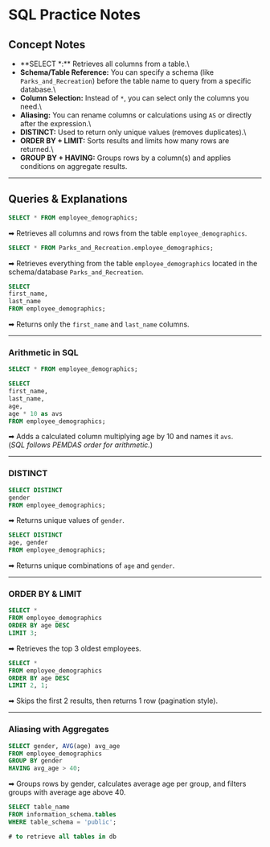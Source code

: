 # SQL Practice Notes

## Concept Notes

-   \*\*SELECT \*:\*\* Retrieves all columns from a table.\
-   **Schema/Table Reference:** You can specify a schema (like
    `Parks_and_Recreation`) before the table name to query from a
    specific database.\
-   **Column Selection:** Instead of `*`, you can select only the
    columns you need.\
-   **Aliasing:** You can rename columns or calculations using `AS` or
    directly after the expression.\
-   **DISTINCT:** Used to return only unique values (removes
    duplicates).\
-   **ORDER BY + LIMIT:** Sorts results and limits how many rows are
    returned.\
-   **GROUP BY + HAVING:** Groups rows by a column(s) and applies
    conditions on aggregate results.

------------------------------------------------------------------------

## Queries & Explanations

``` sql
SELECT * FROM employee_demographics;
```

➡ Retrieves all columns and rows from the table `employee_demographics`.

``` sql
SELECT * FROM Parks_and_Recreation.employee_demographics;
```

➡ Retrieves everything from the table `employee_demographics` located in
the schema/database `Parks_and_Recreation`.

``` sql
SELECT 
first_name,
last_name 
FROM employee_demographics;
```

➡ Returns only the `first_name` and `last_name` columns.

------------------------------------------------------------------------

### Arithmetic in SQL

``` sql
SELECT * FROM employee_demographics;

SELECT 
first_name, 
last_name,
age,
age * 10 as avs
FROM employee_demographics;
```

➡ Adds a calculated column multiplying age by 10 and names it `avs`.\
(*SQL follows PEMDAS order for arithmetic.*)

------------------------------------------------------------------------

### DISTINCT

``` sql
SELECT DISTINCT
gender
FROM employee_demographics;
```

➡ Returns unique values of `gender`.

``` sql
SELECT DISTINCT
age, gender
FROM employee_demographics;
```

➡ Returns unique combinations of `age` and `gender`.

------------------------------------------------------------------------

### ORDER BY & LIMIT

``` sql
SELECT * 
FROM employee_demographics 
ORDER BY age DESC 
LIMIT 3;
```

➡ Retrieves the top 3 oldest employees.

``` sql
SELECT * 
FROM employee_demographics 
ORDER BY age DESC 
LIMIT 2, 1;
```

➡ Skips the first 2 results, then returns 1 row (pagination style).

------------------------------------------------------------------------

### Aliasing with Aggregates

``` sql
SELECT gender, AVG(age) avg_age
FROM employee_demographics 
GROUP BY gender
HAVING avg_age > 40;
```

➡ Groups rows by gender, calculates average age per group, and filters
groups with average age above 40.


```sql
SELECT table_name
FROM information_schema.tables
WHERE table_schema = 'public';

# to retrieve all tables in db
```